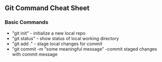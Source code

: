 ## Git Command Cheat Sheet


### Basic Commands

* "git init" - initialize a new local repo
* "git status" - show status of local working directory
* "git add ." - stage local changes for commit
* "git commit -m "some meaningful message" -commit staged changes with commit message
